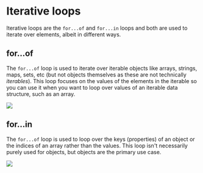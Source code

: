 # Iterative loops

Iterative loops are the <code>for...of</code> and <code>for...in</code> loops and both are used to iterate over elements, albeit in different ways.

## for...of

The <code>for...of</code> loop is used to iterate over iterable objects like arrays, strings, maps, sets, etc (but not objects themselves as these are not technically <i>iterables</i>).
This loop focuses on the <emphasis>values</emphasis> of the elements in the iterable so you can use it when you want to loop over values of an iterable data structure, such as an array.

![](/assets/for-of.png)

## for...in

The <code>for...of</code> loop is used to loop over the <emphasis>keys</emphasis> (properties) of an object or the <emphasis>indices</emphasis> of an array rather than the values. This loop isn't necessarily purely used for objects, but objects are the primary use case.

![](/assets/for-in.png)

